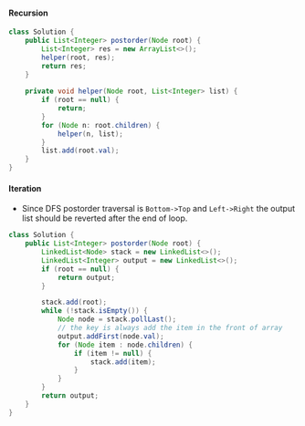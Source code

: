 #### Recursion

```java
class Solution {
    public List<Integer> postorder(Node root) {
        List<Integer> res = new ArrayList<>();
        helper(root, res);
        return res;
    }
    
    private void helper(Node root, List<Integer> list) {
        if (root == null) {
            return;
        }
        for (Node n: root.children) {
            helper(n, list);
        }
        list.add(root.val);
    }
}
```

#### Iteration

* Since DFS postorder traversal is `Bottom->Top` and `Left->Right` the output list should be reverted after the end of loop.

```java
class Solution {
    public List<Integer> postorder(Node root) {
        LinkedList<Node> stack = new LinkedList<>();
        LinkedList<Integer> output = new LinkedList<>();
        if (root == null) {
            return output;
        }

        stack.add(root);
        while (!stack.isEmpty()) {
            Node node = stack.pollLast();
          	// the key is always add the item in the front of array
            output.addFirst(node.val);
            for (Node item : node.children) {
                if (item != null) {
                    stack.add(item);
                }
            }
        }
        return output;
    }
}
```

